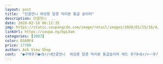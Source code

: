 ```yaml
---
layout: post 
title:  "단골언니 여성용 달콩 빅리본 통굽 슬리퍼" 
description: 단골언니  ..
date: 2020-02-18 06:11:35 
img: https://static.coupangcdn.com/image/retail/images/2020/01/15/16/4/b071b79d-85f8-4960-a856-be29ef9ca69e.jpg 
linkUrl: https://coupa.ng/bpLXam 
categories: [1007] 
color: 03A9F4 
price: 17780 
author: Ask View Shop 
cont:  "●구매후기●<br/>❗단골언니  여성용 달콩 빅리본 통굽슬리퍼 레드 후기❗<br/>〰️후기〰️<br/>그냥 마트용 어디 집밖에 나갈때만  신으려고 구매 했습니다.<br/><br/>높은 통굽 슬리퍼  찾는중이라 딱이네요<br/>딱히 불편한점 없고 걍 신을만해요<br/>로켓와우로 잘받았습니다.<br/><br/>리뷰도 별 한개 밖에 없어서 고민 많이됬는데... <br/>이쁘긴한데<br/>바닥이 딱딱하긴한데 뒷굼치에 쿠션이 조금 있어요<br/>발사이즈는 맞아요 가볍고 좋습니다.<br/><br/>색도 사진이랑 다르고 새끼발가락이 옆으로 튀어나와 불편하네요<br/>신발 자체는 확실히 가볍고 좋아요 근데 제가 사이즈를 잘못 선택해서 좀 불편할뿐ㅠ 작게도 크게도 말고 딱 정사이즈로 구매하세요<br/>" 
---
```

